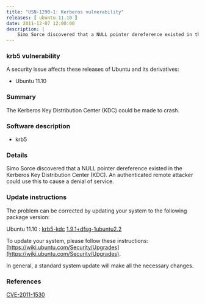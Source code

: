 ```yaml
---
title: "USN-1290-1: Kerberos vulnerability"
releases: [ ubuntu-11.10 ]
date: 2011-12-07 12:00:00
description: |
    Simo Sorce discovered that a NULL pointer dereference existed in the Kerberos Key Distribution Center (KDC). An authenticated remote attacker could use this to cause a denial of service. 
--- 
```

 
### krb5 vulnerability

A security issue affects these releases of Ubuntu and its derivatives:

* Ubuntu 11.10

### Summary

The Kerberos Key Distribution Center (KDC) could be made to crash. 

### Software description

* krb5 

### Details

Simo Sorce discovered that a NULL pointer dereference existed in the Kerberos Key Distribution Center (KDC). An authenticated remote attacker could use this to cause a denial of service. 

### Update instructions

The problem can be corrected by updating your system to the following package version:

Ubuntu 11.10
 : [krb5-kdc](https://launchpad.net/ubuntu/+source/krb5) <span> [1.9.1+dfsg-1ubuntu2.2](https://launchpad.net/ubuntu/+source/krb5/1.9.1+dfsg-1ubuntu2.2) </span> 

To update your system, please follow these instructions: [https://wiki.ubuntu.com/Security/Upgrades](https://wiki.ubuntu.com/Security/Upgrades).

In general, a standard system update will make all the necessary changes. 

### References

 [CVE-2011-1530](http://people.ubuntu.com/~ubuntu-security/cve/CVE-2011-1530)
 

